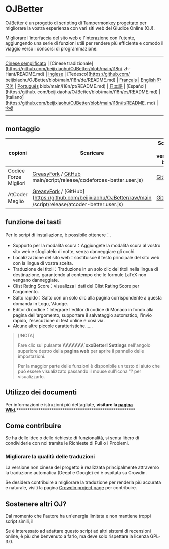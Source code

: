 # OJBetter

OJBetter è un progetto di scripting di Tampermonkey progettato per migliorare la vostra esperienza con vari siti web del Giudice Online (OJ).

Migliorare l'interfaccia del sito web e l'interazione con l'utente, aggiungendo una serie di funzioni utili per rendere più efficiente e comodo il viaggio verso i concorsi di programmazione.

------

[Cinese semplificato](https://github.com/beijixiaohu/OJBetter/blob/main/README.md) | [Cinese tradizionale](https://github.com/beijixiaohu/OJBetter/blob/main/i18n/ zh-Hant/README.md) | [Inglese](https://github.com/beijixiaohu/OJBetter/blob/main/i18n/en/README.md) | [Tedesco](https://github.com/ beijixiaohu/OJBetter/blob/main/i18n/de/README.md) | [Français](https://github.com/beijixiaohu/OJBetter/blob/main/i18n/fr/README.md) | [English](https://github.com/beijixiaohu/OJBetter/blob/main/i18n/fr/README.md) [한국어](https://github.com/beijixiaohu/OJBetter/blob/main/i18n/ko/README.md) | [Português](https://github.com/beijixiaohu/OJBetter/) blob/main/i18n/pt/README.md) | [日本語](https://github.com/beijixiaohu/OJBetter/blob/main/i18n/ja/README.md) | [Español](https://github. com/beijixiaohu/OJBetter/blob/main/i18n/es/README.md) | [Italiano](https://github.com/beijixiaohu/OJBetter/blob/main/i18n/it/README. md) | [हिन्दी](https://github.com/beijixiaohu/OJBetter/blob/main/i18n/hi/README.md)

------

## montaggio

| copioni               | Scaricare                                                                                                                                                                                                                                                                                                           | Scarica la versione beta                                                                        |
| --------------------- | ------------------------------------------------------------------------------------------------------------------------------------------------------------------------------------------------------------------------------------------------------------------------------------------------------------------- | ----------------------------------------------------------------------------------------------- |
| Codice Forze Migliori | [GreasyFork](https://greasyfork.org/zh-CN/scripts/465777-codeforces-better) / [GitHub](https://github.com/beijixiaohu/OJBetter/raw/) main/script/release/codeforces-better.user.js)                                                                                                 | [GitHub](https://github.com/beijixiaohu/OJBetter/raw/main/script/dev/codeforces-better.user.js) |
| AtCoder Meglio        | [GreasyFork](https://greasyfork.org/zh-CN/scripts/471106-atcoder-better) / [GitHub](https://github.com/beijixiaohu/OJBetter/raw/main /script/release/atcoder-better.user.js) | [GitHub](https://github.com/beijixiaohu/OJBetter/raw/main/script/dev/atcoder-better.user.js)    |

## funzione dei tasti

Per lo script di installazione, è possibile ottenere：.

- Supporto per la modalità scura：Aggiungete la modalità scura al vostro sito web e sfogliatelo di notte, senza danneggiare gli occhi.
- Localizzazione del sito web：sostituisce il testo principale del sito web con la lingua di vostra scelta.
- Traduzione dei titoli：Traduzione in un solo clic dei titoli nella lingua di destinazione, garantendo al contempo che le formule LaTeX non vengano danneggiate.
- Clist Rating Score：visualizza i dati del Clist Rating Score per l'argomento.
- Salto rapido：Salto con un solo clic alla pagina corrispondente a questa domanda in Logu, VJudge.
- Editor di codice：Integrare l'editor di codice di Monaco in fondo alla pagina dell'argomento, supportare il salvataggio automatico, l'invio rapido, l'esecuzione di test online e così via.
- Alcune altre piccole caratteristiche……

> [!NOTA]
>
> Fare clic sul pulsante **\\\\\\\\\\\\\\\\\\\\\\\\\\\\`xxxBetter! Settings** nell'angolo superiore destro della **pagina web** per aprire il pannello delle impostazioni.
>
> Per la maggior parte delle funzioni è disponibile un testo di aiuto che può essere visualizzato passando il mouse sull'icona "? per visualizzarlo.

## Utilizzo dei documenti

Per informazioni e istruzioni più dettagliate, **visitare la [pagina Wiki](https://github.com/beijixiaohu/OJBetter/wiki).**\*\*\*\*\*\*\*\*\*\*\*\*\*\*\*\*\*\*\*\*\*\*\*\*\*\*\*\*\*\*\*\*\*\*\*\*\*\*\*\*\*\*\*\*\*\*\*\*\*\*\*\*\*\*

## Come contribuire

Se ha delle idee o delle richieste di funzionalità, si senta libero di condividerle con noi tramite le Richieste di Pull o i Problemi.

### Migliorare la qualità delle traduzioni

La versione non cinese del progetto è realizzata principalmente attraverso la traduzione automatica (Deepl e Google) ed è ospitata su Crowdin.

Se desidera contribuire a migliorare la traduzione per renderla più accurata e naturale, visiti la pagina [Crowdin project page](https://zh.crowdin.com/project/codeforcesbetter) per contribuire.

## Sostenere altri OJ?

Dal momento che l'autore ha un'energia limitata e non mantiene troppi script simili, il

Se è interessato ad adattare questo script ad altri sistemi di recensioni online, è più che benvenuto a farlo, ma deve solo rispettare la licenza GPL-3.0.
